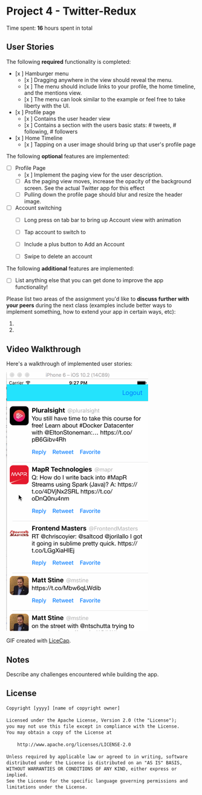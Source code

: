 # Project 4 - Twitter-Redux

Time spent: **16** hours spent in total

## User Stories

The following **required** functionality is completed:

- [x ] Hamburger menu
   - [x ] Dragging anywhere in the view should reveal the menu.
   - [x ] The menu should include links to your profile, the home timeline, and the mentions view.
   - [x ] The menu can look similar to the example or feel free to take liberty with the UI.
- [x ] Profile page
   - [x ] Contains the user header view
   - [x ] Contains a section with the users basic stats: # tweets, # following, # followers
- [x ] Home Timeline
   - [x ] Tapping on a user image should bring up that user's profile page

The following **optional** features are implemented:

- [ ] Profile Page
   - [x ] Implement the paging view for the user description.
   - [ ] As the paging view moves, increase the opacity of the background screen. See the actual Twitter app for this effect
   - [ ] Pulling down the profile page should blur and resize the header image.
- [ ] Account switching
   - [ ] Long press on tab bar to bring up Account view with animation
   - [ ] Tap account to switch to
   - [ ] Include a plus button to Add an Account
   - [ ] Swipe to delete an account


The following **additional** features are implemented:

- [ ] List anything else that you can get done to improve the app functionality!

Please list two areas of the assignment you'd like to **discuss further with your peers** during the next class (examples include better ways to implement something, how to extend your app in certain ways, etc):

  1.
  2.


## Video Walkthrough

Here's a walkthrough of implemented user stories:

<img src='https://github.com/gittify/twitter-redux/blob/master/twitter-redux-1.gif' title='Video Walkthrough' width='' alt='Video Walkthrough' />

GIF created with [LiceCap](http://www.cockos.com/licecap/).

## Notes

Describe any challenges encountered while building the app.

## License

    Copyright [yyyy] [name of copyright owner]

    Licensed under the Apache License, Version 2.0 (the "License");
    you may not use this file except in compliance with the License.
    You may obtain a copy of the License at

        http://www.apache.org/licenses/LICENSE-2.0

    Unless required by applicable law or agreed to in writing, software
    distributed under the License is distributed on an "AS IS" BASIS,
    WITHOUT WARRANTIES OR CONDITIONS OF ANY KIND, either express or implied.
    See the License for the specific language governing permissions and
    limitations under the License.
